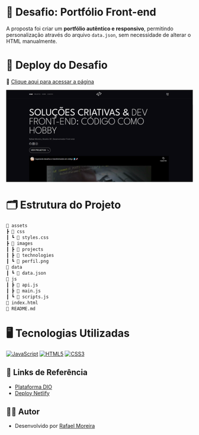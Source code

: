 # 💼 Desafio: Portfólio Front-end
A proposta foi criar um **portfólio autêntico e responsivo**, permitindo personalização através do arquivo `data.json`, sem necessidade de alterar o HTML manualmente. 

# 🎯 Deploy do Desafio
🔗 [Clique aqui para acessar a página](https://portfolio-frontend-dio.netlify.app/)

![Preview da Página](.github/preview.png)

# 🗂️ Estrutura do Projeto
```
📁 assets
┣ 📁 css
┃ ┗ 📄 styles.css
┣ 📁 images
┃ ┣ 📁 projects
┃ ┣ 📁 technologies
┃ ┗ 📄 perfil.png
📁 data
┃ ┗ 📄 data.json
📁 js
┃ ┣ 📄 api.js
┃ ┣ 📄 main.js
┃ ┗ 📄 scripts.js
📄 index.html
📄 README.md
```
# 🖥️ Tecnologias Utilizadas
[![JavaScript](https://img.shields.io/badge/JavaScript-000?style=for-the-badge&logo=javascript&logoColor=30A3DC)]()
[![HTML5](https://img.shields.io/badge/HTML5-000?style=for-the-badge&logo=html5&logoColor=E94D5F)]() 
[![CSS3](https://img.shields.io/badge/CSS3-000?style=for-the-badge&logo=css3&logoColor=30A3DC)]() 

## 🔗 Links de Referência
- [Plataforma DIO](https://web.dio.me/)  
- [Deploy Netlify](https://portfolio-frontend-dio.netlify.app/)  

## 👨‍💻 Autor
- Desenvolvido por [Rafael Moreira](https://github.com/RafaeltiMoreira)  
